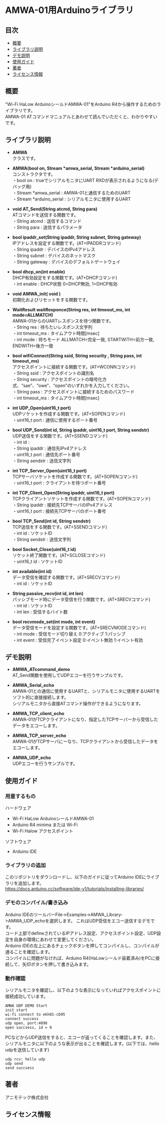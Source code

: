 # AMWA-01用Arduinoライブラリ<!-- omit in toc -->

## 目次<!-- omit in toc -->

- [概要](#概要)
- [ライブラリ説明](#ライブラリ説明)
- [デモ説明](#デモ説明)
- [使用ガイド](#使用ガイド)
- [著者](#著者)
- [ライセンス情報](#ライセンス情報)

## 概要

"Wi-Fi HaLow ArduinoシールドAMWA-01"をArduino R4から操作するためのライブラリです。<br>
AMWA-01 ATコマンドマニュアルとあわせて読んでいただくと、わかりやすいです。

## ライブラリ説明

* **AMWA**<br>
クラスです。

* **AMWA(bool on, Stream *amwa_serial, Stream *arduino_serial)**<br>
  コンストラクタです。<br>
  ・bool on : trueでシリアルモニタにUART RXDが表示されるようになる(デバッグ用)<br>
  ・Stream *amwa_serial : AMWA-01と通信するためのUART<br>
  ・Stream *arduino_serial : シリアルモニタに使用するUART<br>

* **void AT_Send(String atcmd, String para)**<br>
ATコマンドを送信する関数です。<br>
・String atcmd : 送信するコマンド<br>
・String para : 送信するパラメータ<br>

* **bool ipaddr_set(String ipaddr, String subnet, String gateway)**<br>
IPアドレスを設定する関数です。(AT+IPADDRコマンド)<br>
・String ipaddr : デバイスのIPv4アドレス<br>
・String subnet : デバイスのネットマスク<br>
・String gateway : デバイスのデフォルトゲートウェイ<br>

* **bool dhcp_on(int enable)**<br>
DHCP有効設定をする関数です。(AT+DHCPコマンド)<br>
・int enable : DHCP状態 0=DHCP無効, 1=DHCP有効<br>

* **void AMWA_init( void )**<br>
初期化およびリセットをする関数です。<br>

* **WaitResult waitResponce(String res, int timeout_ms, int mode=ALLMATCH)**<br>
AMWA-01からのUARTレスポンスを待つ関数です。<br>
・String res : 待ちたいレスポンス文字列<br>
・int timeout_ms : タイムアウト時間[msec]<br>
・int mode : 待ちモード ALLMATCH=完全一致, STARTWITH=前方一致, ENDWITH=後方一致<br>

* **bool wifiConnect(String ssid, String security , String pass, int timeout_ms)**<br>
アクセスポイントに接続する関数です。(AT+WCONNコマンド)<br>
・String ssid : アクセスポイントの識別名<br>
・String security : アクセスポイントの暗号化方式、“sae”、“owe”、“open”のいずれかを入力してください。<br>
・String pass : アクセスポイントに接続するためのパスワード<br>
・int timeout_ms : タイムアウト時間[msec]<br>

* **int UDP_Open(uint16_t port)**<br>
UDPソケットを作成する関数です。(AT+SOPENコマンド)<br>
・uint16_t port : 通信に使用するポート番号<br>

* **bool UDP_Send(int id, String ipaddr, uint16_t port, String sendstr)**<br>
UDP送信をする関数です。(AT+SSENDコマンド)<br>
・int id : <br>
・String ipaddr : 通信先IPv4アドレス<br>
・uint16_t port : 通信先ポート番号<br>
・String  sendstr : 送信文字列<br>

* **int TCP_Server_Open(uint16_t port)**<br>
TCPサーバソケットを作成する関数です。(AT+SOPENコマンド)<br>
・uint16_t port : クライアントを待つポート番号<br>

* **int TCP_Client_Open(String ipaddr, uint16_t port)**<br>
TCPクライアントソケットを作成する関数です。(AT+SOPENコマンド)<br>
・String ipaddr : 接続先TCPサーバのIPv4アドレス<br>
・uint16_t port : 接続先TCPサーバのポート番号<br>

* **bool TCP_Send(int id, String sendstr)**<br>
TCP送信をする関数です。(AT+SSENDコマンド)<br>
・int id : ソケットID<br>
・String sendstr : 送信文字列<br>

* **bool Socket_Close(uint16_t id)**<br>
ソケット終了関数です。(AT+SCLOSEコマンド)<br>
・uint16_t id : ソケットID<br>

* **int available(int id)**<br>
データ受信を確認する関数です。(AT+SRECVコマンド)<br>
・int id : ソケットID<br>

* **String passive_recv(int id, int len)**<br>
パッシブモード時にデータ受信を行う関数です。(AT+SRECVコマンド)<br>
・int id : ソケットID<br>
・int len : 受信するバイト数<br>

* **bool recvmode_set(int mode, int event)**<br>
データ受信モードを設定する関数です。(AT+SRECVMODEコマンド)<br>
・int mode : 受信モード切り替え 0:アクティブ 1:パッシブ<br>
・int event : 受信完了イベント設定 0:イベント無効 1:イベント有効<br>

## デモ説明
 
* **AMWA_ATcommand_demo**<br>
AT_Send関数を使用してUDPエコーを行うサンプルです。

* **AMWA_Serial_echo**<br>
AMWA-01との通信に使用するUARTと、シリアルモニタに使用するUARTをソフト的に直接接続します。<br>
シリアルモニタから直接ATコマンド操作ができるようになります。

* **AMWA_TCP_client_echo**<br>
AMWA-01がTCPクライアントになり、指定したTCPサーバーから受信したデータをエコーします。

* **AMWA_TCP_server_echo**<br>
AMWA-01がTCPサーバにーなり、TCPクライアントから受信したデータをエコーします。

* **AMWA_UDP_echo**<br>
UDPエコーを行うサンプルです。

## 使用ガイド

### 用意するもの<!-- omit in toc -->

ハードウェア
* Wi-Fi HaLow ArduinoシールドAMWA-01
* Arduino R4 minima または Wi-Fi
* Wi-Fi Halow アクセスポイント

ソフトウェア
* Arduino IDE

### ライブラリの追加<!-- omit in toc -->

このリポジトリをダウンロードし、以下のガイドに従ってArduino IDEにライブラリを追加します。<br>
https://docs.arduino.cc/software/ide-v1/tutorials/installing-libraries/

### デモのコンパイル/書き込み<!-- omit in toc -->

Arduino IDEのツールバーFile->Examples->AMWA_Library->AMWA_UDP_echoを選択します。
これはUDP受信をエコー送信するデモです。<br>
コード上部でdefineされているIPアドレス設定、アクセスポイント設定、UDP設定を自身の環境にあわせて変更してください。<br>
Arduino IDEの左上にあるチェックボタンを押してコンパイルし、コンパイルが通ることを確認します。<br>
コンパイルに問題がなければ、Arduino R4(HaLowシールド装着済み)をPCに接続して、矢印ボタンを押して書き込みます。

### 動作確認<!-- omit in toc -->

シリアルモニタを確認し、以下のような表示になっていればアクセスポイントに接続成功しています。<br>
```
AMWA UDP DEMO Start
init start
wi-fi connect to ekh01-cb95
connect success
udp open, port:4098
open succsess, id = 0
```
PCなどからUDP送信をすると、エコーが返ってくることを確認します。また、シリアルモニタに以下のような表示が出ることを確認します。(以下では、hello udpを送信しています)
```
udp rcv: hello udp
udp send
send succsess
```


## 著者

アニモテック株式会社

## ライセンス情報


